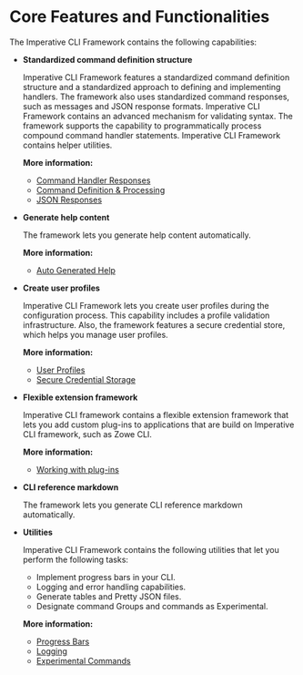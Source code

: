 # Core Features and Functionalities
The Imperative CLI Framework contains the following capabilities:

- **Standardized command definition structure**
    
    Imperative CLI Framework features a standardized command definition structure and a standardized approach to defining and implementing handlers. The framework also uses standardized command responses, such as messages and JSON response formats. Imperative CLI Framework contains an advanced mechanism for validating syntax. The framework supports the capability to programmatically process compound command handler statements. Imperative CLI Framework contains helper utilities.

    **More information:**
    - [Command Handler Responses](URL)
    - [Command Definition & Processing](URL)
    - [JSON Responses](URL)

- **Generate help content**

    The framework lets you generate help content automatically.
    
    **More information:**
    - [Auto Generated Help](URL)

- **Create user profiles**

    Imperative CLI Framework lets you create user profiles during the configuration process. This capability includes a profile validation infrastructure. Also, the framework features a secure credential store, which helps you manage user profiles.

    **More information:**
    - [User Profiles](URL)
    - [Secure Credential Storage](URL)

- **Flexible extension framework**

    Imperative CLI framework contains a flexible extension framework that lets you add custom plug-ins to applications that are build on Imperative CLI framework, such as Zowe CLI.
    
    **More information:**
    
    - [Working with plug-ins](URL)

- **CLI reference markdown**

    The framework lets you generate CLI reference markdown automatically.

- **Utilities**

    Imperative CLI Framework contains the following utilities that let you perform the following tasks:

    - Implement progress bars in your CLI.
    - Logging and error handling capabilities.
    - Generate tables and Pretty JSON files.
    - Designate command Groups and commands as Experimental.
    
    **More information:**
    - [Progress Bars](URL)
    - [Logging](URL)
    - [Experimental Commands](URL)
